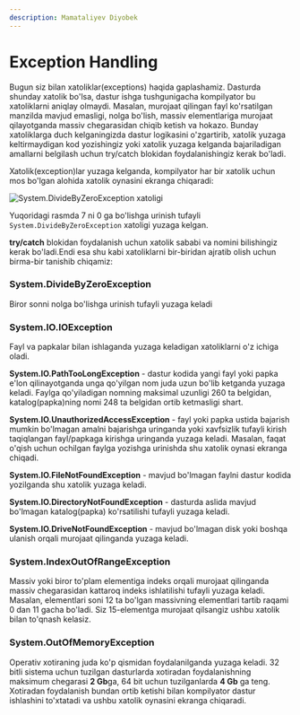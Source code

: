 ```yaml
---
description: Mamataliyev Diyobek
---
```

# Exception Handling

Bugun siz bilan xatoliklar(exceptions) haqida gaplashamiz. Dasturda shunday xatolik bo'lsa, dastur ishga tushgunigacha kompilyator bu xatoliklarni aniqlay olmaydi. Masalan, murojaat qilingan fayl ko'rsatilgan manzilda mavjud emasligi, nolga bo'lish, massiv elementlariga murojaat qilayotganda massiv chegarasidan chiqib ketish va hokazo. Bunday xatoliklarga duch kelganingizda dastur logikasini o'zgartirib, xatolik yuzaga keltirmaydigan kod yozishingiz yoki xatolik yuzaga kelganda bajariladigan amallarni belgilash uchun try/catch blokidan foydalanishingiz kerak bo'ladi. 

Xatolik(exception)lar yuzaga kelganda, kompilyator har bir xatolik uchun mos bo'lgan alohida xatolik oynasini ekranga chiqaradi:

![System.DivideByZeroException xatoligi](https://user-images.githubusercontent.com/91861166/139944019-846eb307-c9cd-4d75-a4fa-941804064cf7.png)

Yuqoridagi rasmda 7 ni 0 ga bo'lishga urinish tufayli `System.DivideByZeroException` xatoligi yuzaga kelgan.

**try/catch** blokidan foydalanish uchun xatolik sababi va nomini bilishingiz kerak bo'ladi.Endi esa shu kabi xatoliklarni bir-biridan ajratib olish uchun birma-bir tanishib chiqamiz: 

### System.DivideByZeroException
Biror sonni nolga bo'lishga urinish tufayli yuzaga keladi

### System.IO.IOException
Fayl va papkalar bilan ishlaganda yuzaga keladigan xatoliklarni o'z ichiga oladi. 

**System.IO.PathTooLongException** - dastur kodida yangi fayl yoki papka e'lon qilinayotganda unga qo'yilgan nom juda uzun bo'lib ketganda yuzaga keladi. Faylga qo'yiladigan nomning maksimal uzunligi 260 ta belgidan, katalog(papka)ning nomi 248 ta belgidan ortib ketmasligi shart. 

**System.IO.UnauthorizedAccessException** - fayl yoki papka ustida bajarish mumkin bo'lmagan amalni bajarishga uringanda yoki xavfsizlik tufayli kirish taqiqlangan fayl/papkaga kirishga uringanda yuzaga keladi. Masalan, faqat o'qish uchun ochilgan faylga yozishga urinishda shu xatolik oynasi ekranga chiqadi.

**System.IO.FileNotFoundException** - mavjud bo'lmagan faylni dastur kodida yozilganda shu xatolik yuzaga keladi.

**System.IO.DirectoryNotFoundException** - dasturda aslida mavjud bo'lmagan katalog(papka) ko'rsatilishi tufayli yuzaga keladi.

**System.IO.DriveNotFoundException** - mavjud bo'lmagan disk yoki boshqa ulanish orqali murojaat qilinganda yuzaga keladi.

### System.IndexOutOfRangeException
Massiv yoki biror to'plam elementiga indeks orqali murojaat qilinganda massiv chegarasidan kattaroq indeks ishlatilishi tufayli yuzaga keladi. Masalan, elementlari soni 12 ta bo'lgan massivning elementlari tartib raqami 0 dan 11 gacha bo'ladi. Siz 15-elementga murojaat qilsangiz ushbu xatolik bilan to'qnash kelasiz.

### System.OutOfMemoryException
Operativ xotiraning juda ko'p qismidan foydalanilganda yuzaga keladi. 32 bitli sistema uchun tuzilgan dasturlarda xotiradan foydalanishning maksimum chegarasi **2 Gb**ga, 64 bit uchun tuzilganlarda **4 Gb** ga teng. Xotiradan foydalanish bundan ortib ketishi bilan  kompilyator dastur ishlashini to'xtatadi va ushbu xatolik oynasini ekranga chiqaradi.


